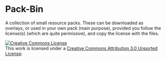 # Pack-Bin
A collection of small resource packs.
These can be downloaded as overlays, or used in your own pack (main purpose), provided you follow the license(s) (which are quite permissive), and copy the license with the files.

<a rel="license" href="http://creativecommons.org/licenses/by/3.0/"><img alt="Creative Commons License" style="border-width:0" src="https://i.creativecommons.org/l/by/3.0/88x31.png" /></a><br />This work is licensed under a <a rel="license" href="http://creativecommons.org/licenses/by/3.0/">Creative Commons Attribution 3.0 Unported License</a>.
